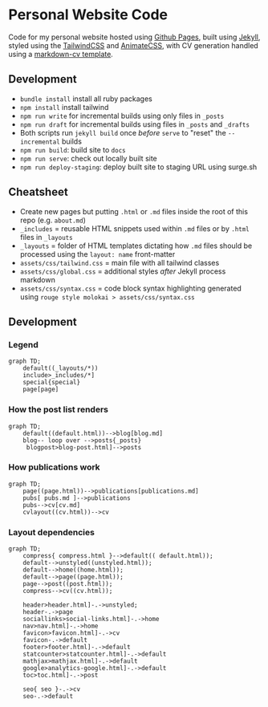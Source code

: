 # Personal Website Code

Code for my personal website hosted using [Github Pages](https://pages.github.com/), built using [Jekyll](https://jekyllrb.com/), styled using the [TailwindCSS](https://tailwindcss.com) and [AnimateCSS](https://animate.style/), with CV generation handled using a [markdown-cv template](https://elipapa.github.io/markdown-cv/).

## Development

- `bundle install` install all ruby packages  
- `npm install` install tailwind
- `npm run write` for incremental builds using only files in `_posts`  
- `npm run draft` for incremental builds using files in `_posts` and `_drafts`  
- Both scripts run `jekyll build` once *before* `serve` to "reset" the `--incremental` builds
- `npm run build`: build site to `docs`
- `npm run serve`: check out locally built site
- `npm run deploy-staging`: deploy built site to staging URL using surge.sh

## Cheatsheet

- Create new pages but putting `.html` or `.md` files inside the root of this repo (e.g. `about.md`)
- `_includes` = reusable HTML snippets used within `.md` files or by `.html` files in `_layouts`
- `_layouts` = folder of HTML templates dictating how `.md` files should be processed using the `layout: name` front-matter
- `assets/css/tailwind.css` = main file with all tailwind classes
- `assets/css/global.css` = additional styles *after* Jekyll process markdown
- `assets/css/syntax.css` = code block syntax highlighting generated using `rouge style molokai > assets/css/syntax.css`

## Development

### Legend

```mermaid
graph TD;
    default((_layouts/*))
    include>_includes/*]
    special{special}
    page[page]
```

### How the post list renders

```mermaid
graph TD;
    default((default.html))-->blog[blog.md]
    blog-- loop over -->posts{_posts}
     blogpost>blog-post.html]-->posts
```

### How publications work

```mermaid
graph TD;
    page((page.html))-->publications[publications.md]
    pubs[ pubs.md ]-->publications
    pubs-->cv[cv.md]
    cvlayout((cv.html))-->cv
```

### Layout dependencies

```mermaid
graph TD;
    compress{ compress.html }-->default(( default.html));
    default-->unstyled((unstyled.html));
    default-->home((home.html));
    default-->page((page.html));
    page-->post((post.html));
    compress-->cv((cv.html));

    header>header.html]-.->unstyled;
    header-.->page
    sociallinks>social-links.html]-.->home
    nav>nav.html]-.->home
    favicon>favicon.html]-.->cv
    favicon-.->default
    footer>footer.html]-.->default
    statcounter>statcounter.html]-.->default
    mathjax>mathjax.html]-.->default
    google>analytics-google.html]-.->default
    toc>toc.html]-.->post

    seo{ seo }-.->cv
    seo-.->default


```
